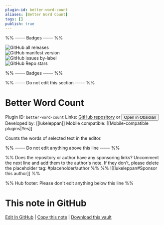 ```yaml
---
plugin-id: better-word-count
aliases: [Better Word Count]
tags: []
publish: true
---
```


%% ----- Badges ----- %%

![GitHub all releases](https://img.shields.io/github/downloads/lukeleppan/better-word-count/total?color=573E7A&logo=github&style=for-the-badge)  
![GitHub manifest version](https://img.shields.io/github/manifest-json/v/lukeleppan/better-word-count?color=573E7A&logo=github&style=for-the-badge)  
![GitHub issues by-label](https://img.shields.io/github/issues/lukeleppan/better-word-count/help%20wanted?color=573E7A&logo=github&style=for-the-badge)  
![GitHub Repo stars](https://img.shields.io/github/stars/lukeleppan/better-word-count?color=573E7A&logo=github&style=for-the-badge)

%% ----- Badges ----- %%

%% ----- Do not edit this section ----- %%

# Better Word Count

Plugin ID: `better-word-count`
Links: [GitHub repository](https://github.com/lukeleppan/better-word-count) or [<button id=HH>Open in Obsidian</button>](obsidian://show-plugin?id=better-word-count)
Developed by: [[lukeleppan]]
Mobile compatible: [[Mobile-compatible plugins|Yes]]

Counts the words of selected text in the editor.

%% ----- Do not edit anything above this line ----- %%

%% Does the repository or author have any sponsoring links? Uncomment the next line and add them to the author's note. If they don't, please delete the placeholder tag: #placeholder/author %%
%% ![[lukeleppan#Sponsor this author]] %%

%% Hub footer: Please don't edit anything below this line %%

# This note in GitHub

<span class="git-footer">[Edit In GitHub](https://github.dev/obsidian-community/obsidian-hub/blob/main/02%20-%20Community%20Expansions/02.05%20All%20Community%20Expansions/Plugins/better-word-count.md "git-hub-edit-note") | [Copy this note](https://raw.githubusercontent.com/obsidian-community/obsidian-hub/main/02%20-%20Community%20Expansions/02.05%20All%20Community%20Expansions/Plugins/better-word-count.md "git-hub-copy-note") | [Download this vault](https://github.com/obsidian-community/obsidian-hub/archive/refs/heads/main.zip "git-hub-download-vault") </span>
